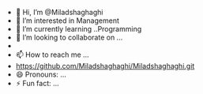 - 👋 Hi, I’m @Miladshaghaghi
- 👀 I’m interested in Management
- 🌱 I’m currently learning ..Programming
- 💞️ I’m looking to collaborate on ...
- 
- 📫 How to reach me ...
- https://github.com/Miladshaghaghi/Miladshaghaghi.git
- 😄 Pronouns: ...
- ⚡ Fun fact: ...

<!---
Miladshaghaghi/Miladshaghaghi is a ✨ special ✨ repository because its `README.md` (this file) appears on your GitHub profile.
You can click the Preview link to take a look at your changes.
--->
